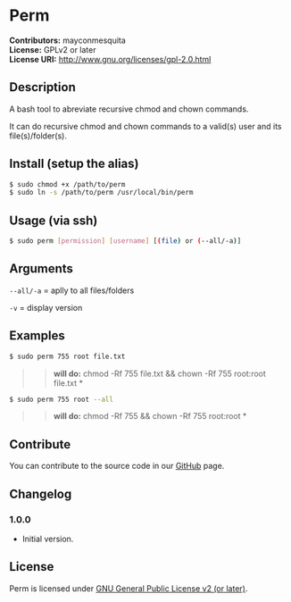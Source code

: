 # Perm
**Contributors:** mayconmesquita  
**License:** GPLv2 or later  
**License URI:** http://www.gnu.org/licenses/gpl-2.0.html  

## Description

A bash tool to abreviate recursive chmod and chown commands.

It can do recursive chmod and chown commands to a valid(s) user and its file(s)/folder(s).

## Install (setup the alias)

```bash
$ sudo chmod +x /path/to/perm
$ sudo ln -s /path/to/perm /usr/local/bin/perm
```

## Usage (via ssh)
```bash
$ sudo perm [permission] [username] [(file) or (--all/-a)]
``` 

## Arguments
`--all/-a` = aplly to all files/folders

`-v` = display version

## Examples

```bash
$ sudo perm 755 root file.txt
```
> >**will do:** chmod -Rf 755 file.txt && chown -Rf 755 root:root file.txt *

```bash
$ sudo perm 755 root --all
```
> >**will do:** chmod -Rf 755 && chown -Rf 755 root:root *

## Contribute

You can contribute to the source code in our [GitHub](https://github.com/mayconmesquita/perm) page.

## Changelog ##

### 1.0.0 ###

* Initial version.

## License

Perm is licensed under [GNU General Public License v2 (or later)](./LICENSE.md).
